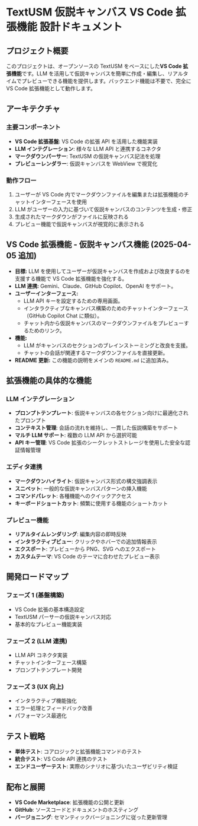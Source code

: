# TextUSM 仮説キャンバス VS Code 拡張機能 設計ドキュメント

## プロジェクト概要

このプロジェクトは、オープンソースの TextUSM をベースにした**VS Code 拡張機能**です。LLM を活用して仮説キャンバスを簡単に作成・編集し、リアルタイムでプレビューできる機能を提供します。バックエンド機能は不要で、完全に VS Code 拡張機能として動作します。

## アーキテクチャ

### 主要コンポーネント

- **VS Code 拡張基盤**: VS Code の拡張 API を活用した機能実装
- **LLM インテグレーション**: 様々な LLM API と連携するコネクタ
- **マークダウンパーサー**: TextUSM の仮説キャンバス記法を処理
- **プレビューレンダラー**: 仮説キャンバスを WebView で視覚化

### 動作フロー

1. ユーザーが VS Code 内でマークダウンファイルを編集または拡張機能のチャットインターフェースを使用
2. LLM がユーザーの入力に基づいて仮説キャンバスのコンテンツを生成・修正
3. 生成されたマークダウンがファイルに反映される
4. プレビュー機能で仮説キャンバスが視覚的に表示される

## VS Code 拡張機能 - 仮説キャンバス機能 (2025-04-05 追加)

- **目標:** LLM を使用してユーザーが仮説キャンバスを作成および改良するのを支援する機能で VS Code 拡張機能を強化する。
- **LLM 連携:** Gemini、Claude、GitHub Copilot、OpenAI をサポート。
- **ユーザーインターフェース:**
  - LLM API キーを設定するための専用画面。
  - インタラクティブなキャンバス構築のためのチャットインターフェース（GitHub Copilot Chat に類似）。
  - チャット内から仮説キャンバスのマークダウンファイルをプレビューするためのリンク。
- **機能:**
  - LLM がキャンバスのセクションのブレインストーミングと改良を支援。
  - チャットの会話が関連するマークダウンファイルを直接更新。
- **README 更新:** この機能の説明をメインの `README.md` に追加済み。

## 拡張機能の具体的な機能

### LLM インテグレーション

- **プロンプトテンプレート**: 仮説キャンバスの各セクション向けに最適化されたプロンプト
- **コンテキスト管理**: 会話の流れを維持し、一貫した仮説構築をサポート
- **マルチ LLM サポート**: 複数の LLM API から選択可能
- **API キー管理**: VS Code 拡張のシークレットストレージを使用した安全な認証情報管理

### エディタ連携

- **マークダウンハイライト**: 仮説キャンバス形式の構文強調表示
- **スニペット**: 一般的な仮説キャンバスパターンの挿入機能
- **コマンドパレット**: 各種機能へのクイックアクセス
- **キーボードショートカット**: 頻繁に使用する機能のショートカット

### プレビュー機能

- **リアルタイムレンダリング**: 編集内容の即時反映
- **インタラクティブビュー**: クリックやホバーでの追加情報表示
- **エクスポート**: プレビューから PNG、SVG へのエクスポート
- **カスタムテーマ**: VS Code のテーマに合わせたプレビュー表示

## 開発ロードマップ

### フェーズ 1 (基盤構築)

- VS Code 拡張の基本構造設定
- TextUSM パーサーの仮説キャンバス対応
- 基本的なプレビュー機能実装

### フェーズ 2 (LLM 連携)

- LLM API コネクタ実装
- チャットインターフェース構築
- プロンプトテンプレート開発

### フェーズ 3 (UX 向上)

- インタラクティブ機能強化
- エラー処理とフィードバック改善
- パフォーマンス最適化

## テスト戦略

- **単体テスト**: コアロジックと拡張機能コマンドのテスト
- **統合テスト**: VS Code API 連携のテスト
- **エンドユーザーテスト**: 実際のシナリオに基づいたユーザビリティ検証

## 配布と展開

- **VS Code Marketplace**: 拡張機能の公開と更新
- **GitHub**: ソースコードとドキュメントのホスティング
- **バージョニング**: セマンティックバージョニングに従った更新管理
